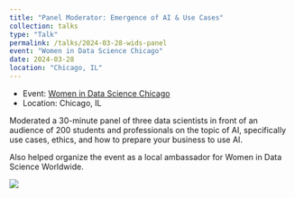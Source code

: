```yaml
---
title: "Panel Moderator: Emergence of AI & Use Cases"
collection: talks
type: "Talk"
permalink: /talks/2024-03-28-wids-panel
event: "Women in Data Science Chicago"
date: 2024-03-28
location: "Chicago, IL"
---
```


- Event: [Women in Data Science Chicago](https://widschicago.org/)
- Location: Chicago, IL

Moderated a 30-minute panel of three data scientists in front of an audience of 200 students and professionals on the topic of AI, specifically use cases, ethics, and how to prepare your business to use AI. 

Also helped organize the event as a local ambassador for Women in Data Science Worldwide. 

<img src="https://raw.githubusercontent.com/maggiewolff/maggiewolff.github.io/master/images/wids2024_panel_400x300.jpg">  
